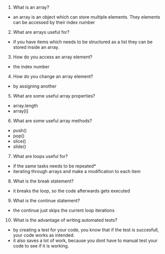 1. What is an array?
- an array is an object which can store multiple elements. They elements can be accessed by their index number
2. What are arrays useful for?
- if you have items which needs to be structured as a list they can be stored inside an array. 
3. How do you access an array element?
- the index number
4. How do you change an array element?
- by assigning another 
5. What are some useful array properties?
- array.length
- array[i]
6. What are some useful array methods?
- push()
- pop()
- slice()
- slide()
7. What are loops useful for?
- if the same tasks needs to be repeated*
- iterating through arrays and make a modification to each item
8. What is the break statement?
- it breaks the loop, so the code afterwards gets executed
9. What is the continue statement?
- the continue just skips the current loop iterations
10. What is the advantage of writing automated tests?
- by creating a test for your code, you know that if the test is succesfull, your code works as intended.
- it also saves a lot of work, because you dont have to manual test your code to see if it is working.
